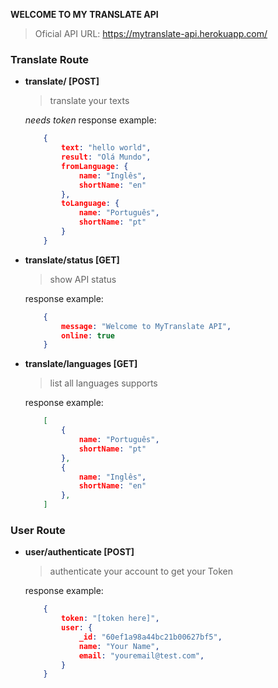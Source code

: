 **WELCOME TO MY TRANSLATE API**

> Oficial API URL: https://mytranslate-api.herokuapp.com/
### Translate Route
- **translate/ [POST]**
	> translate your texts

	_needs token_
	response example:
	```json
		{
			text: "hello world",
			result: "Olá Mundo",
			fromLanguage: {
				name: "Inglês",
				shortName: "en"
			},
			toLanguage: {
				name: "Português",
				shortName: "pt"
			}
		}
	```
- **translate/status [GET]**
	> show API status

	response example:
	```json
		{
			message: "Welcome to MyTranslate API",
			online: true
		}
	```
- **translate/languages [GET]**
	> list all languages supports

	response example:
	```json
		[
			{
				name: "Português",
				shortName: "pt"
			},
			{
				name: "Inglês",
				shortName: "en"
			},
		]
	```
### User Route
- **user/authenticate [POST]**
	> authenticate your account to get your Token

	response example:
	```json
		{
			token: "[token here]",
			user: {
				_id: "60ef1a98a44bc21b00627bf5",
				name: "Your Name",
				email: "youremail@test.com",
			}
		}
	```